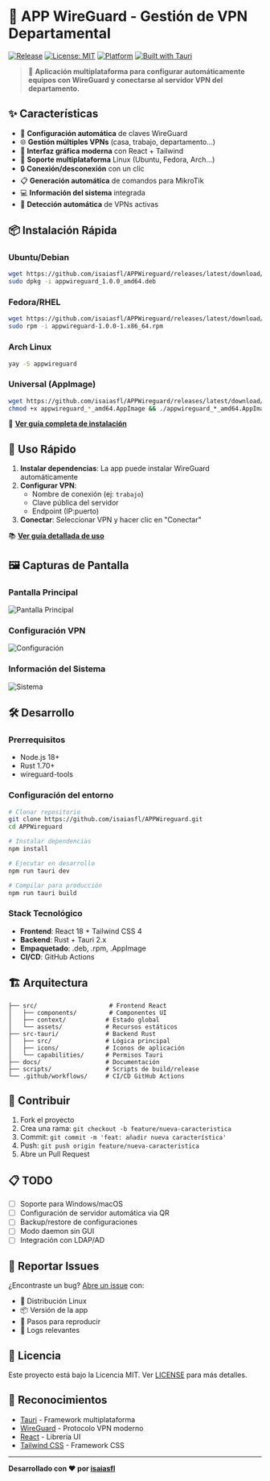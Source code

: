# 🔐 APP WireGuard - Gestión de VPN Departamental

[![Release](https://img.shields.io/github/v/release/isaiasfl/APPWireguard)](https://github.com/isaiasfl/APPWireguard/releases)
[![License: MIT](https://img.shields.io/badge/License-MIT-yellow.svg)](https://opensource.org/licenses/MIT)
[![Platform](https://img.shields.io/badge/platform-Linux-blue)](https://github.com/isaiasfl/APPWireguard)
[![Built with Tauri](https://img.shields.io/badge/built%20with-Tauri-24C8DB)](https://tauri.app/)

> 🚀 **Aplicación multiplataforma para configurar automáticamente equipos con WireGuard y conectarse al servidor VPN del departamento.**

## ✨ Características

- 🔧 **Configuración automática** de claves WireGuard
- 🌐 **Gestión múltiples VPNs** (casa, trabajo, departamento...)
- 📱 **Interfaz gráfica moderna** con React + Tailwind
- 🐧 **Soporte multiplataforma** Linux (Ubuntu, Fedora, Arch...)
- 🔒 **Conexión/desconexión** con un clic
- 📋 **Generación automática** de comandos para MikroTik
- 💻 **Información del sistema** integrada
- 🎯 **Detección automática** de VPNs activas

## 📦 Instalación Rápida

### Ubuntu/Debian
```bash
wget https://github.com/isaiasfl/APPWireguard/releases/latest/download/appwireguard_1.0.0_amd64.deb
sudo dpkg -i appwireguard_1.0.0_amd64.deb
```

### Fedora/RHEL
```bash
wget https://github.com/isaiasfl/APPWireguard/releases/latest/download/appwireguard-1.0.0-1.x86_64.rpm
sudo rpm -i appwireguard-1.0.0-1.x86_64.rpm
```

### Arch Linux
```bash
yay -S appwireguard
```

### Universal (AppImage)
```bash
wget https://github.com/isaiasfl/APPWireguard/releases/latest/download/appwireguard_*_amd64.AppImage
chmod +x appwireguard_*_amd64.AppImage && ./appwireguard_*_amd64.AppImage
```

📖 **[Ver guía completa de instalación](docs/INSTALLATION.md)**

## 🚀 Uso Rápido

1. **Instalar dependencias**: La app puede instalar WireGuard automáticamente
2. **Configurar VPN**: 
   - Nombre de conexión (ej: `trabajo`)
   - Clave pública del servidor
   - Endpoint (IP:puerto)
3. **Conectar**: Seleccionar VPN y hacer clic en "Conectar"

📚 **[Ver guía detallada de uso](docs/USAGE.md)**

## 🖼️ Capturas de Pantalla

### Pantalla Principal
![Pantalla Principal](docs/screenshots/main.png)

### Configuración VPN  
![Configuración](docs/screenshots/config.png)

### Información del Sistema
![Sistema](docs/screenshots/system.png)

## 🛠️ Desarrollo

### Prerrequisitos
- Node.js 18+
- Rust 1.70+
- wireguard-tools

### Configuración del entorno
```bash
# Clonar repositorio
git clone https://github.com/isaiasfl/APPWireguard.git
cd APPWireguard

# Instalar dependencias
npm install

# Ejecutar en desarrollo
npm run tauri dev

# Compilar para producción
npm run tauri build
```

### Stack Tecnológico
- **Frontend**: React 18 + Tailwind CSS 4
- **Backend**: Rust + Tauri 2.x
- **Empaquetado**: .deb, .rpm, .AppImage
- **CI/CD**: GitHub Actions

## 🏗️ Arquitectura

```
├── src/                    # Frontend React
│   ├── components/         # Componentes UI
│   ├── context/           # Estado global
│   └── assets/            # Recursos estáticos
├── src-tauri/             # Backend Rust
│   ├── src/               # Lógica principal
│   ├── icons/             # Iconos de aplicación
│   └── capabilities/      # Permisos Tauri
├── docs/                  # Documentación
├── scripts/               # Scripts de build/release
└── .github/workflows/     # CI/CD GitHub Actions
```

## 🤝 Contribuir

1. Fork el proyecto
2. Crea una rama: `git checkout -b feature/nueva-caracteristica`
3. Commit: `git commit -m 'feat: añadir nueva característica'`
4. Push: `git push origin feature/nueva-caracteristica`
5. Abre un Pull Request

## 📋 TODO

- [ ] Soporte para Windows/macOS
- [ ] Configuración de servidor automática via QR
- [ ] Backup/restore de configuraciones
- [ ] Modo daemon sin GUI
- [ ] Integración con LDAP/AD

## 🐛 Reportar Issues

¿Encontraste un bug? [Abre un issue](https://github.com/isaiasfl/APPWireguard/issues/new) con:

- 🐧 Distribución Linux
- 📦 Versión de la app
- 🔧 Pasos para reproducir
- 📝 Logs relevantes

## 📄 Licencia

Este proyecto está bajo la Licencia MIT. Ver [LICENSE](LICENSE) para más detalles.

## 🙏 Reconocimientos

- [Tauri](https://tauri.app/) - Framework multiplataforma
- [WireGuard](https://www.wireguard.com/) - Protocolo VPN moderno
- [React](https://reactjs.org/) - Librería UI
- [Tailwind CSS](https://tailwindcss.com/) - Framework CSS

---

**Desarrollado con ❤️ por [isaiasfl](https://github.com/isaiasfl)**